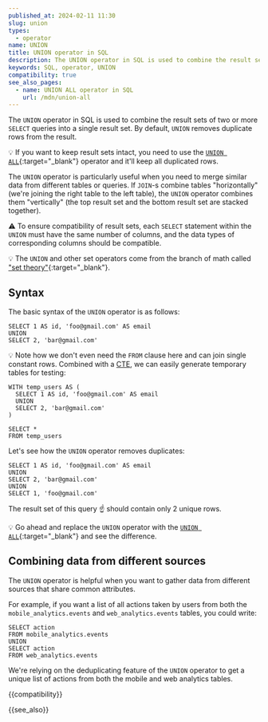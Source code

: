 ```yaml
---
published_at: 2024-02-11 11:30
slug: union
types:
  - operator
name: UNION
title: UNION operator in SQL
description: The UNION operator in SQL is used to combine the result sets of two or more queries into a single result set filtering out duplicates.
keywords: SQL, operator, UNION
compatibility: true
see_also_pages:
  - name: UNION ALL operator in SQL
    url: /mdn/union-all
---
```


The `UNION` operator in SQL is used to combine the result sets of two or more `SELECT` queries into a single result set. By default, `UNION` removes duplicate rows from the result.

:bulb: If you want to keep result sets intact, you need to use the [`UNION ALL`](/mdn/union-all){:target="_blank"} operator and it'll keep all duplicated rows.

The `UNION` operator is particularly useful when you need to merge similar data from different tables or queries. If `JOIN`-s combine tables "horizontally" (we're joining the right table to the left table), the `UNION` operator combines them "vertically" (the top result set and the bottom result set are stacked together).

:warning: To ensure compatibility of result sets, each `SELECT` statement within the `UNION` must have the same number of columns, and the data types of corresponding columns should be compatible.

:bulb: The `UNION` and other set operators come from the branch of math called ["set theory"](https://en.wikipedia.org/wiki/Set_(mathematics)#Basic_operations){:target="_blank"}.

## Syntax

The basic syntax of the `UNION` operator is as follows:

~~~pgsql
SELECT 1 AS id, 'foo@gmail.com' AS email
UNION
SELECT 2, 'bar@gmail.com'
~~~

:bulb: Note how we don't even need the `FROM` clause here and can join single constant rows. Combined with a [CTE](/mdn/with-as), we can easily generate temporary tables for testing:

~~~pgsql
WITH temp_users AS (
  SELECT 1 AS id, 'foo@gmail.com' AS email
  UNION
  SELECT 2, 'bar@gmail.com'
)

SELECT *
FROM temp_users
~~~

Let's see how the `UNION` operator removes duplicates:

~~~pgsql
SELECT 1 AS id, 'foo@gmail.com' AS email
UNION
SELECT 2, 'bar@gmail.com'
UNION
SELECT 1, 'foo@gmail.com'
~~~

The result set of this query :point_up: should contain only 2 unique rows.

:bulb: Go ahead and replace the `UNION` operator with the [`UNION ALL`](/mdn/union-all){:target="_blank"} and see the difference.

## Combining data from different sources

The `UNION` operator is helpful when you want to gather data from different sources that share common attributes.

For example, if you want a list of all actions taken by users from both the `mobile_analytics.events` and `web_analytics.events` tables, you could write:

~~~pgsql
SELECT action
FROM mobile_analytics.events
UNION
SELECT action
FROM web_analytics.events
~~~

We're relying on the deduplicating feature of the `UNION` operator to get a unique list of actions from both the mobile and web analytics tables.

{{compatibility}}

{{see_also}}
